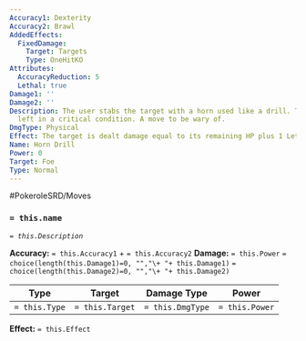 ```yaml
---
Accuracy1: Dexterity
Accuracy2: Brawl
AddedEffects:
  FixedDamage:
    Target: Targets
    Type: OneHitKO
Attributes:
  AccuracyReduction: 5
  Lethal: true
Damage1: ''
Damage2: ''
Description: The user stabs the target with a horn used like a drill. The foe is often
  left in a critical condition. A move to be wary of.
DmgType: Physical
Effect: The target is dealt damage equal to its remaining HP plus 1 Lethal. -5 Accuracy.
Name: Horn Drill
Power: 0
Target: Foe
Type: Normal
---
```


#PokeroleSRD/Moves

### `= this.name` 
*`= this.Description`*

**Accuracy:** `= this.Accuracy1` + `= this.Accuracy2`
**Damage:** `= this.Power` `= choice(length(this.Damage1)=0, "","\+ "+ this.Damage1)` `= choice(length(this.Damage2)=0, "","\+ "+ this.Damage2)`

| Type          | Target          | Damage Type          | Power          |
| ------------- | --------------- | ---------------- | -------------- |
| `= this.Type` | `= this.Target` | `= this.DmgType` | `= this.Power` | 

**Effect:** `= this.Effect`